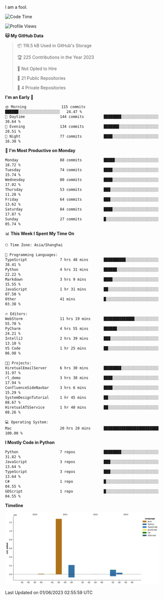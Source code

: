 I am a fool.

<!--START_SECTION:waka-->
![Code Time](http://img.shields.io/badge/Code%20Time-448%20hrs%2019%20mins-blue)

![Profile Views](http://img.shields.io/badge/Profile%20Views-2-blue)

**🐱 My GitHub Data** 

> 📦 116.5 kB Used in GitHub's Storage 
 > 
> 🏆 225 Contributions in the Year 2023
 > 
> 🚫 Not Opted to Hire
 > 
> 📜 21 Public Repositories 
 > 
> 🔑 4 Private Repositories 
 > 
**I'm an Early 🐤** 

```text
🌞 Morning                115 commits         ██████░░░░░░░░░░░░░░░░░░░   24.47 % 
🌆 Daytime                144 commits         ████████░░░░░░░░░░░░░░░░░   30.64 % 
🌃 Evening                134 commits         ███████░░░░░░░░░░░░░░░░░░   28.51 % 
🌙 Night                  77 commits          ████░░░░░░░░░░░░░░░░░░░░░   16.38 % 
```
📅 **I'm Most Productive on Monday** 

```text
Monday                   88 commits          █████░░░░░░░░░░░░░░░░░░░░   18.72 % 
Tuesday                  74 commits          ████░░░░░░░░░░░░░░░░░░░░░   15.74 % 
Wednesday                80 commits          ████░░░░░░░░░░░░░░░░░░░░░   17.02 % 
Thursday                 53 commits          ███░░░░░░░░░░░░░░░░░░░░░░   11.28 % 
Friday                   64 commits          ███░░░░░░░░░░░░░░░░░░░░░░   13.62 % 
Saturday                 84 commits          ████░░░░░░░░░░░░░░░░░░░░░   17.87 % 
Sunday                   27 commits          █░░░░░░░░░░░░░░░░░░░░░░░░   05.74 % 
```


📊 **This Week I Spent My Time On** 

```text
🕑︎ Time Zone: Asia/Shanghai

💬 Programming Languages: 
TypeScript               7 hrs 48 mins       ██████████░░░░░░░░░░░░░░░   38.41 % 
Python                   4 hrs 31 mins       ██████░░░░░░░░░░░░░░░░░░░   22.22 % 
Markdown                 3 hrs 9 mins        ████░░░░░░░░░░░░░░░░░░░░░   15.55 % 
JavaScript               1 hr 31 mins        ██░░░░░░░░░░░░░░░░░░░░░░░   07.50 % 
Other                    41 mins             █░░░░░░░░░░░░░░░░░░░░░░░░   03.38 % 

🔥 Editors: 
WebStorm                 11 hrs 19 mins      ██████████████░░░░░░░░░░░   55.70 % 
PyCharm                  4 hrs 55 mins       ██████░░░░░░░░░░░░░░░░░░░   24.21 % 
IntelliJ                 2 hrs 39 mins       ███░░░░░░░░░░░░░░░░░░░░░░   13.10 % 
VS Code                  1 hr 25 mins        ██░░░░░░░░░░░░░░░░░░░░░░░   06.98 % 

🐱‍💻 Projects: 
HiretualEmailServer      6 hrs 30 mins       ████████░░░░░░░░░░░░░░░░░   31.97 % 
rl_demo                  3 hrs 38 mins       ████░░░░░░░░░░░░░░░░░░░░░   17.94 % 
ConfluenceSideNavbar     3 hrs 6 mins        ████░░░░░░░░░░░░░░░░░░░░░   15.29 % 
SystemDesignTutorial     1 hr 45 mins        ██░░░░░░░░░░░░░░░░░░░░░░░   08.67 % 
HiretualATSService       1 hr 40 mins        ██░░░░░░░░░░░░░░░░░░░░░░░   08.26 % 

💻 Operating System: 
Mac                      20 hrs 20 mins      █████████████████████████   100.00 % 
```

**I Mostly Code in Python** 

```text
Python                   7 repos             ████████░░░░░░░░░░░░░░░░░   31.82 % 
JavaScript               3 repos             ███░░░░░░░░░░░░░░░░░░░░░░   13.64 % 
TypeScript               3 repos             ███░░░░░░░░░░░░░░░░░░░░░░   13.64 % 
C#                       1 repo              █░░░░░░░░░░░░░░░░░░░░░░░░   04.55 % 
GDScript                 1 repo              █░░░░░░░░░░░░░░░░░░░░░░░░   04.55 % 
```



**Timeline**

![Lines of Code chart](https://raw.githubusercontent.com/VeejaLiu/VeejaLiu/master/assets/bar_graph.png)


 Last Updated on 01/06/2023 02:55:59 UTC
<!--END_SECTION:waka-->
